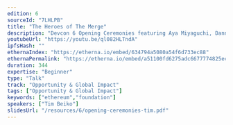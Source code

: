 ```yaml
---
edition: 6
sourceId: "7LHLPB"
title: "The Heroes of The Merge"
description: "Devcon 6 Opening Ceremonies featuring Aya Miyaguchi, Danny Ryan, Tim Beiko, Carl Beekhuizen, Jonathan Mann, & Skylar Weaver."
youtubeUrl: "https://youtu.be/ql082HLTndA"
ipfsHash: ""
ethernaIndex: "https://etherna.io/embed/634794a5080a54f6d733ec88"
ethernaPermalink: "https://etherna.io/embed/a51100fd6275adc6677774825ecc9269b74a9c70d2b378a00d74d39b022d7882"
duration: 344
expertise: "Beginner"
type: "Talk"
track: "Opportunity & Global Impact"
tags: ["Opportunity & Global Impact"]
keywords: ["ethereum","foundation"]
speakers: ["Tim Beiko"]
slidesUrl: "/resources/6/opening-ceremonies-tim.pdf"
---
```

